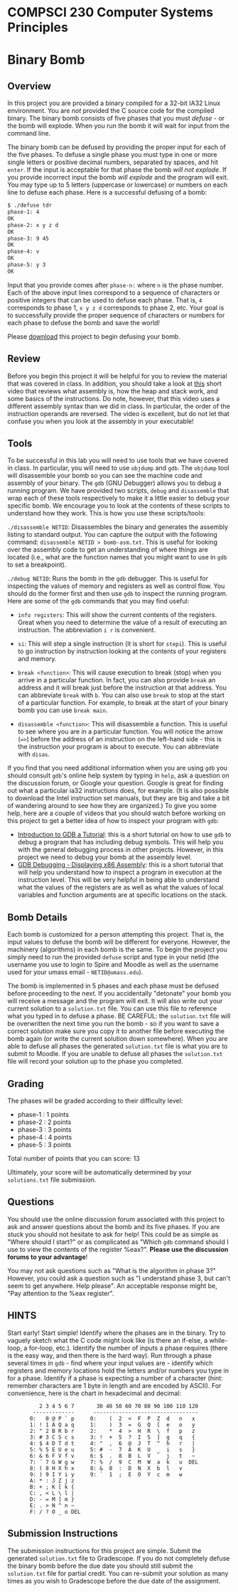 # COMPSCI 230 Computer Systems Principles
# Binary Bomb

[download]: https://github.com/umass-cs-230/binary_bomb_project/archive/master.zip

## Overview

In this project you are provided a binary compiled for a 32-bit IA32
Linux environment.  You are *not* provided the C source code for the
compiled binary.  The binary bomb consists of five phases that you
must *defuse* - or the bomb will explode.  When you run the bomb it
will wait for input from the command line.

The binary bomb can be defused by providing the proper input for each of the
five phases.  To defuse a single phase you must type in one or more single
letters or positive decimal numbers, separated by spaces, and hit `enter`.  If
the input is acceptable for that phase the bomb *will not explode*.  If you
provide incorrect input the bomb *will explode* and the program will exit.
You may type up to 5 letters (uppercase or lowercase) or numbers on each line
to defuse each phase.  Here is a successful defusing of a bomb:

```bash
$ ./defuse tdr
phase-1: 4
OK
phase-2: x y z d
OK
phase-3: 9 45
OK
phase-4: v
OK
phase-5: y 3
OK
```

Input that you provide comes after `phase-n:` where `n` is the phase number.
Each of the above input lines correspond to a sequence of characters or
positive integers that can be used to defuse each phase.  That is, `4`
corresponds to phase 1, `x y z d` corresponds to phase 2, etc.  Your goal is
to successfully provide the proper sequence of characters or numbers for each
phase to defuse the bomb and save the world!

Please [download] this project to begin defusing your bomb.

## Review

Before you begin this project it will be helpful for you to review the
material that was covered in class. In addition, you should take a
look at [this](https://youtu.be/75gBFiFtAb8) short video that reviews
what assembly is, how the heap and stack work, and some basics of the
instructions. Do note, however, that this video uses a different
assembly syntax than we did in class. In particular, the order of the
instruction operands are reversed. The video is excellent, but do not
let that confuse you when you look at the assembly in your executable!

## Tools

To be successful in this lab you will need to use tools that we have
covered in class. In particular, you will need to use `objdump` and
`gdb`. The `objdump` tool will disassemble your bomb so you can see
the machine code and assembly of your binary. The `gdb` (GNU Debugger)
allows you to debug a running program. We have provided two scripts,
`debug` and `disassemble` that wrap each of these tools respectively
to make it a little easier to debug your specific bomb. We encourage
you to look at the contents of these scripts to understand how they
work. This is how you use these scripts/tools:

`./disassemble NETID`: Disassembles the binary and generates the
assembly listing to standard output.  You can capture the output with
the following command: `disassemble NETID > bomb-asm.txt`.  This is
useful for looking over the assembly code to get an understanding of
where things are located (i.e., what are the function names that you
might want to use in `gdb` to set a breakpoint).
			  
`./debug NETID`: Runs the bomb in the `gdb` debugger.  This is useful
for inspecting the values of memory and registers as well as control
flow.  You should do the former first and then use `gdb` to inspect
the running program.  Here are some of the `gdb` commands that you may
find useful:

* `info registers`: This will show the current contents of the registers.
  Great when you need to determine the value of a result of executing an
  instruction.  The abbreviation `i r` is convenient.

* `si`: This will step a single instruction (it is short for `stepi`). This is
  useful to go instruction by instruction looking at the contents of your
  registers and memory.
				
* `break <function>`: This will cause execution to break (stop) when you
  arrive in a particular function.  In fact, you can also provide `break` an
  address and it will break just before the instruction at that address.  You
  can abbreviate `break` with `b`. You can also use `break` to stop at
  the start of a particular function. For example, to break at the
  start of your binary bomb you can use `break main`.
				
* `disassemble <function>`: This will disassemble a function.  This is useful
  to see where you are in a particular function.  You will notice the arrow
  (`=>`) before the address of an instruction on the left-hand side - this is
  the instruction your program is about to execute.  You can abbreviate with
  `disas`.

If you find that you need additional information when you are using `gdb` you
should consult `gdb`'s online help system by typing in `help`, ask a question
on the discussion forum, or Google your question.  Google is great for finding
out what a particular ia32 instructions does, for example.  (It is also
possible to download the Intel instruction set manuals, but they are big and
take a bit of wandering around to see how they are organized.) To give
you some help, here are a couple of videos that you should watch
before working on this project to get a better idea of how to inspect
your program with `gdb`:

* [Introduction to GDB a Tutorial](https://youtu.be/sCtY--xRUyI): this
  is a short tutorial on how to use `gdb` to debug a program that has
  including debug symbols. This will help you with the general
  debugging process in other projects. However, in this project we
  need to debug your bomb at the assembly level.
* [GDB Debugging - Displaying x86
  Assembly](https://youtu.be/wIuZajISL-E): this is a short tutorial
  that will help you understand how to inspect a program in execution
  at the instruction level. This will be very helpful in being able to
  understand what the values of the registers are as well as what the
  values of local variables and function arguments are at specific
  locations on the stack.

## Bomb Details

Each bomb is customized for a person attempting this project.  That
is, the input values to defuse the bomb will be different for
everyone.  However, the machinery (algorithms) in each bomb is the
same. To begin the project you simply need to run the provided
`defuse` script and type in your netid (the username you use to login
to Spire and Moodle as well as the username used for your umass email - `NETID@umass.edu`).

The bomb is implemented in 5 phases and each phase must be defused before
proceeding to the next.  If you accidentally "detonate" your bomb you will
receive a message and the program will exit.  It will also write out your
current solution to a `solution.txt` file.  You can use this file to reference
what you typed in to defuse a phase.  BE CAREFUL: the `solution.txt` file will
be overwritten the next time you run the bomb - so if you want to save a
correct solution make sure you copy it to another file before executing the
bomb again (or write the current solution down somewhere).  When you are able
to defuse all phases the generated `solution.txt` file is what you are to
submit to Moodle.  If you are unable to defuse all phases the `solution.txt`
file will record your solution up to the phase you completed.

## Grading

The phases will be graded according to their difficulty level:

* phase-1 : 1 points
* phase-2 : 2 points
* phase-3 : 3 points
* phase-4 : 4 points
* phase-5 : 3 points

Total number of points that you can score: 13

Ultimately, your score will be automatically determined by your
`solutions.txt` file submission.

## Questions

You should use the online discussion forum associated with this project to ask
and answer questions about the bomb and its five phases.  If you are stuck you
should not hesitate to ask for help!  This could be as simple as "Where should
I start?" or as complicated as "Which `gdb` command should I use to view the
contents of the register %eax?".  **Please use the discussion forums to your
advantage**!

You may not ask questions such as "What is the algorithm in phase 3?"
However, you could ask a question such as "I understand phase 3, but can't
seem to get anywhere. Help please".  An acceptable response might be, "Pay
attention to the %eax register".

## HINTS

Start early!  Start simple!  Identify where the phases are in the binary.  Try
to vaguely sketch what the C code might look like (is there an if-else, a
while-loop, a for-loop, etc.).  Identify the number of inputs a phase requires
(there is the easy way, and then there is the hard way).  Run through a phase
several times in `gdb` - find where your input values are - identify which
registers and memory locations hold the letters and/or numbers you type in for
a phase.  Identify if a phase is expecting a number of a character (hint:
remember characters are 1 byte in length and are encoded by ASCII).  For
convenience, here is the chart in hexadecimal and decimal:

```
          2 3 4 5 6 7       30 40 50 60 70 80 90 100 110 120
        -------------      ---------------------------------
       0:   0 @ P ` p     0:    (  2  <  F  P  Z  d   n   x
       1: ! 1 A Q a q     1:    )  3  =  G  Q  [  e   o   y
       2: " 2 B R b r     2:    *  4  >  H  R  \  f   p   z
       3: # 3 C S c s     3: !  +  5  ?  I  S  ]  g   q   {
       4: $ 4 D T d t     4: "  ,  6  @  J  T  ^  h   r   |
       5: % 5 E U e u     5: #  -  7  A  K  U  _  i   s   }
       6: & 6 F V f v     6: $  .  8  B  L  V  `  j   t   ~
       7: ´ 7 G W g w     7: %  /  9  C  M  W  a  k   u  DEL
       8: ( 8 H X h x     8: &  0  :  D  N  X  b  l   v
       9: ) 9 I Y i y     9: ´  1  ;  E  O  Y  c  m   w
       A: * : J Z j z
       B: + ; K [ k {
       C: , < L \ l |
       D: - = M ] m }
       E: . > N ^ n ~
       F: / ? O _ o DEL
```

## Submission Instructions

The submission instructions for this project are simple. Submit the
generated `solution.txt` file to Gradescope. If you do not completely
defuse the binary bomb before the due date you should still submit the
`solution.txt` file for partial credit. You can re-submit your
solution as many times as you wish to Gradescope before the due date
of the assignment.